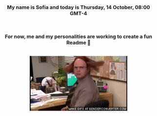 


<div align="center">
<h3 >My name is Sofia and today is Thursday, 14 October, 08:00 GMT-4</h3><br>
<h3 >For now, me and my personalities are working to create a fun Readme 👋
</h3><br>
<img src='img/dwight.gif' alt='working...'/>
</div>
